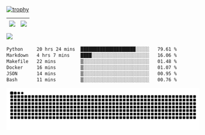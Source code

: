 [![trophy](https://github-profile-trophy.vercel.app/?username=ocss884&column=7)](https://github.com/ocss884)

| <img align="center" src="https://github-readme-stats.vercel.app/api?username=ocss884&show_icons=true&hide_border=true" /> | <img align="center" src="https://github-readme-streak-stats.herokuapp.com?user=ocss884&hide_border=true&date_format=M%20j%5B%2C%20Y%5D&ring=7EDDCF&fire=7EDDCF" /> |
| ------------------------------------------------------------ | ------------------------------------------------------------ |

![](https://komarev.com/ghpvc/?username=ocss884&color=brightgreen)

<!--START_SECTION:waka-->

```text
Python     20 hrs 24 mins  ████████████████████░░░░░   79.61 %
Markdown   4 hrs 7 mins    ████░░░░░░░░░░░░░░░░░░░░░   16.06 %
Makefile   22 mins         ▒░░░░░░░░░░░░░░░░░░░░░░░░   01.48 %
Docker     16 mins         ▒░░░░░░░░░░░░░░░░░░░░░░░░   01.07 %
JSON       14 mins         ▒░░░░░░░░░░░░░░░░░░░░░░░░   00.95 %
Bash       11 mins         ▒░░░░░░░░░░░░░░░░░░░░░░░░   00.76 %
```

<!--END_SECTION:waka-->

<p align="center">
   <img src="https://github.com/ocss884/ocss884/blob/output/github-snake.svg" alt="snake">
</p>
